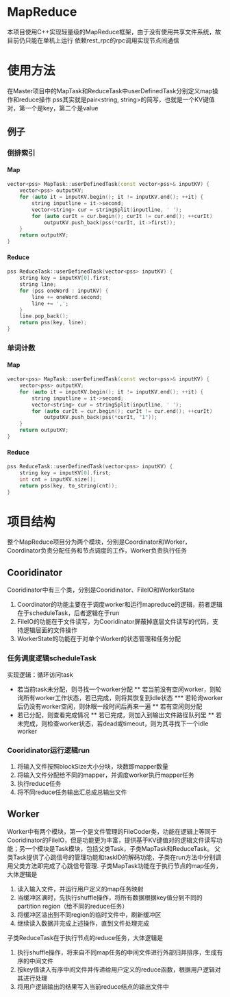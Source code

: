 # MapReduce
本项目使用C++实现轻量级的MapReduce框架，由于没有使用共享文件系统，故目前仍只能在单机上运行
依赖rest_rpc的rpc调用实现节点间通信
# 使用方法
在Master项目中的MapTask和ReduceTask中userDefinedTask分别定义map操作和reduce操作
pss其实就是pair<string, string>的简写，也就是一个KV键值对，第一个是key，第二个是value
## 例子
### 倒排索引
#### Map
```c++
vector<pss> MapTask::userDefinedTask(const vector<pss>& inputKV) {
	vector<pss> outputKV;
	for (auto it = inputKV.begin(); it != inputKV.end(); ++it) {
		string inputline = it->second;
		vector<string> cur = stringSplit(inputline, ' ');
		for (auto curIt = cur.begin(); curIt != cur.end(); ++curIt) 
			outputKV.push_back(pss(*curIt, it->first));
	}
	return outputKV;
}
```
#### Reduce
```c++
pss ReduceTask::userDefinedTask(vector<pss> inputKV) {
	string key = inputKV[0].first;
	string line;
	for (pss oneWord : inputKV) {
		line += oneWord.second;
		line += ',';
	}
	line.pop_back();
	return pss(key, line);
}
```
### 单词计数
#### Map
```c++
vector<pss> MapTask::userDefinedTask(const vector<pss>& inputKV) {
	vector<pss> outputKV;
	for (auto it = inputKV.begin(); it != inputKV.end(); ++it) {
		string inputline = it->second;
		vector<string> cur = stringSplit(inputline, ' ');
		for (auto curIt = cur.begin(); curIt != cur.end(); ++curIt) 
			outputKV.push_back(pss(*curIt, "1"));
	}
	return outputKV;
}
```
#### Reduce
```c++
pss ReduceTask::userDefinedTask(vector<pss> inputKV) {
	string key = inputKV[0].first;
	int cnt = inputKV.size();
	return pss(key, to_string(cnt));
}
```
# 项目结构
整个MapReduce项目分为两个模块，分别是Coordinator和Worker，Coordinator负责分配任务和节点调度的工作，Worker负责执行任务
## Cooridinator
Cooridinator中有三个类，分别是Cooridinator、FileIO和WorkerState
1. Coordinator的功能主要在于调度worker和运行mapreduce的逻辑，前者逻辑在于scheduleTask，后者逻辑在于run
2. FileIO的功能在于文件读写，为Cooridinator屏蔽掉底层文件读写的代码，支持逻辑层面的文件操作
3. WorkerState的功能在于对单个Worker的状态管理和任务分配
### 任务调度逻辑scheduleTask
实现逻辑：循环访问task
* 若当前task未分配，则寻找一个worker分配
**	若当前没有空闲worker，则轮询所有worker工作状态，若已完成，则将其恢复到idle状态
***		若轮询worker后仍没有worker空闲，则休眠一段时间后再来一遍
**	若有空闲则分配
* 若已分配，则查看完成情况
**	若已完成，则加入到输出文件路径队列里
**	若未完成，则检查worker状态，若dead或timeout，则为其寻找下一个idle worker
### Cooridinator运行逻辑run
1. 将输入文件按照blockSize大小分块，块数即mapper数量
2. 将输入文件分配给不同的mapper，并调度worker执行mapper任务
3. 执行reduce任务
4. 将不同reduce任务输出汇总成总输出文件
## Worker
Worker中有两个模块，第一个是文件管理的FileCoder类，功能在逻辑上等同于Cooridinator的FileIO，但是功能更为丰富，提供基于KV键值对的逻辑文件读写功能；另一个模块是Task模块，包括父类Task，子类MapTask和ReduceTask。
父类Task提供了心跳信号的管理功能和taskID的解码功能，子类在run方法中分别调用父类方法即完成了心跳信号管理.
子类MapTask功能在于执行节点的map任务，大体逻辑是
1. 读入输入文件，并运行用户定义的map任务映射
2. 当缓冲区满时，先执行shuffle操作，将所有数据根据key值分到不同的partition region（给不同的reduce任务）
3. 将缓冲区溢出到不同region的临时文件中，刷新缓冲区
4. 继续读入数据并完成上述操作，直到文件处理完成


子类ReduceTask在于执行节点的reduce任务，大体逻辑是
1. 执行shuffle操作，将来自不同map任务的中间文件进行外部归并排序，生成有序的中间文件
2. 按key值读入有序中间文件并传递给用户定义的reduce函数，根据用户逻辑对其进行处理
3. 将用户逻辑输出的结果写入当前reduce结点的输出文件中